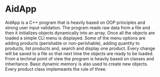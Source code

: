 # AidApp
AidApp is a C++ program that is heavily based on OOP principles and strong user input validation.
The program reads raw data from a file and then it initializes objects dynamically into an array.
Once all the objects are loaded a simple CLI menu is displayed.
Some of the menu options are adding products (perishable or non-perishable), adding quantity to products, list products and,
search and display one product.
Every change will be saved to a file so that next time the objects are ready to be loaded.
From a techinal point of view the program is heavily based on classes and inheritance. Basic dynamic memory is also used 
to create new objects. Every product class implemeants the rule of three.
